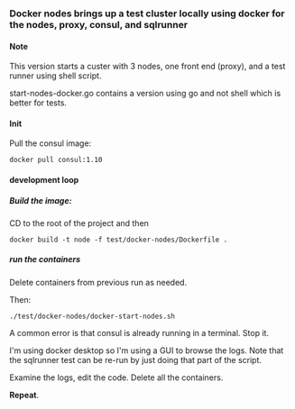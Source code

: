 
### Docker nodes brings up a test cluster locally using docker for the nodes, proxy, consul, and sqlrunner

#### Note

This version starts a custer with 3 nodes, one front end (proxy), and a test runner using shell script.

start-nodes-docker.go contains a version using go and not shell which is better for tests.

#### Init

Pull the consul image:

```
docker pull consul:1.10
```

#### development loop

##### Build the image:

CD to the root of the project and then

```
docker build -t node -f test/docker-nodes/Dockerfile .
```

##### run the containers

Delete containers from previous run as needed. 

Then:
```
./test/docker-nodes/docker-start-nodes.sh
```

A common error is that consul is already running in a terminal. Stop it.

I'm using docker desktop so I'm using a GUI to browse the logs.
Note that the sqlrunner test can be re-run by just doing that part of the script.

Examine the logs, edit the code.
Delete all the containers.

**Repeat**.

